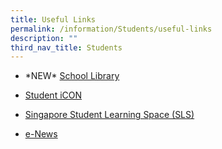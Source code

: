 ```yaml
---
title: Useful Links
permalink: /information/Students/useful-links
description: ""
third_nav_title: Students
---
```

*   \*NEW\* [School Library](/students/school-library)
*   [Student iCON](/students/student-icon)
*   [Singapore Student Learning Space (SLS)](https://learning.moe.edu.sg/)  
    
*   [e-News](/students/e-news)